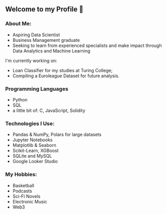 ## Welcome to my Profile 👋

### About Me:
* Aspiring Data Scientist
* Business Management graduate
* Seeking to learn from experienced specialists and make impact through Data Analytics and Machine Learning

I'm currently working on:
* Loan Classifier for my studies at Turing College;
* Compiling a Euroleague Dataset for future analysis.


### Programming Languages
- Python
- SQL
- a little bit of: C, JavaScript, Solidity

### Technologies I Use:
- Pandas & NumPy, Polars for large datasets
- Jupyter Notebooks
- Matplotlib & Seaborn
- Scikit-Learn, XGBoost
- SQLite and MySQL
- Google Looker Studio

 
### My Hobbies:
- Basketball
- Podcasts
- Sci-Fi Novels
- Electronic Music
- Web3
